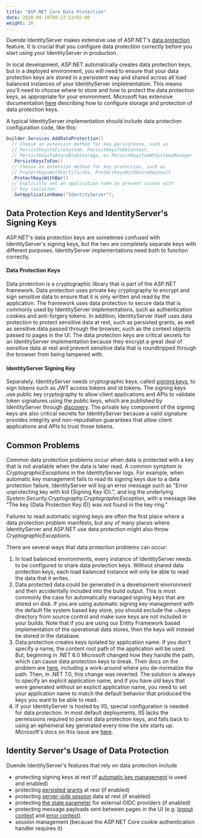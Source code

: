 ```yaml
---
title: "ASP.NET Core Data Protection"
date: 2020-09-10T08:22:12+02:00
weight: 20
---
```


Duende IdentityServer makes extensive use of ASP.NET's [data protection](https://docs.microsoft.com/en-us/aspnet/core/security/data-protection/) feature. It is crucial that you configure data protection correctly before you start using your IdentityServer in production. 

In local development, ASP.NET automatically creates data protection keys, but in a deployed environment, you will need to ensure that your data protection keys are stored in a persistent way and shared across all load balanced instances of your IdentityServer implementation. This means you'll need to choose where to store and how to protect the data protection keys, as appropriate for your environment. Microsoft has extensive documentation [here](https://learn.microsoft.com/en-us/aspnet/core/security/data-protection/configuration/overview) describing how to configure storage and protection of data protection keys.

A typical IdentityServer implementation should include data protection configuration code, like this:

```cs
builder.Services.AddDataProtection()
  // Choose an extension method for key persistence, such as 
  // PersistKeysToFileSystem, PersistKeysToDbContext, 
  // PersistKeysToAzureBlobStorage, or PersistKeysToAWSSystemsManager
  .PersistKeysToFoo()
  // Choose an extension method for key protection, such as 
  // ProtectKeysWithCertificate, ProtectKeysWithAzureKeyVault
  .ProtectKeysWithBar()
  // Explicitly set an application name to prevent issues with
  // key isolation. 
  .SetApplicationName("IdentityServer");
```

## Data Protection Keys and IdentityServer's Signing Keys

ASP.NET's data protection keys are sometimes confused with IdentityServer's signing keys, but the two are completely separate keys with different purposes. IdentityServer implementations need both to function correctly.

#### Data Protection Keys
Data protection is a cryptographic library that is part of the ASP.NET framework. Data protection uses private key cryptography to encrypt and sign sensitive data to ensure that it is only written and read by the application. The framework uses data protection to secure data that is commonly used by IdentityServer implementations, such as authentication cookies and anti-forgery tokens. In addition, IdentityServer itself uses data protection to protect sensitive data at rest, such as persisted grants, as well as sensitive data passed through the browser, such as the context objects passed to pages in the UI. The data protection keys are critical secrets for an IdentityServer implementation because they encrypt a great deal of sensitive data at rest and prevent sensitive data that is roundtripped through the browser from being tampered with.

#### IdentityServer Signing Key
Separately, IdentityServer needs cryptographic keys, called [signing keys](/identityserver/v7/fundamentals/keys), to sign tokens such as JWT access tokens and id tokens. The signing keys use public key cryptography to allow client applications and APIs to validate token signatures using the public keys, which are published by IdentityServer through [discovery](/identityserver/v7/reference/endpoints/discovery). The private key component of the signing keys are also critical secrets for IdentityServer because a valid signature provides integrity and non-repudiation guarantees that allow client applications and APIs to trust those tokens. 

## Common Problems
Common data protection problems occur when data is protected with a key that is not available when the data is later read. A common symptom is *CryptographicException*s in the IdentityServer logs. For example, when automatic key management fails to read its signing keys due to a data protection failure, IdentityServer will log an error message such as "Error unprotecting key with kid {Signing Key ID}.", and log the underlying *System.Security.Cryptography.CryptographicException*, with a message like "The key {Data Protection Key ID} was not found in the key ring." 

Failures to read automatic signing keys are often the first place where a data protection problem manifests, but any of many places where IdentityServer and ASP.NET use data protection might also throw *CryptographicException*s. 

There are several ways that data protection problems can occur:

1. In load balanced environments, every instance of IdentityServer needs to be configured to share data protection keys. Without shared data protection keys, each load balanced instance will only be able to read the data that it writes.
2. Data protected data could be generated in a development environment and then accidentally included into the build output. This is most commonly the case for automatically managed signing keys that are stored on disk. If you are using automatic signing key management with the default file system based key store, you should exclude the *~/keys* directory from source control and make sure keys are not included in your builds. Note that if you are using our Entity Framework based implementation of the operational data stores, then the keys will instead be stored in the database.
3. Data protection creates keys isolated by application name. If you don't specify a name, the content root path of the application will be used. But, beginning in .NET 6.0 Microsoft changed how they handle the path, which can cause data protection keys to break. Their docs on the problem are [here](https://learn.microsoft.com/en-us/aspnet/core/security/data-protection/configuration/overview#setapplicationname), including a work-around where you de-normalize the path. Then, in .NET 7.0, this change was reverted. The solution is always to specify an explicit application name, and if you have old keys that were generated without an explicit application name, you need to set your application name to match the default behavior that produced the keys you want to be able to read.
4. If your IdentityServer is hosted by IIS, special configuration is needed for data protection. In most default deployments, IIS lacks the permissions required to persist data protection keys, and falls back to using an ephemeral key generated every time the site starts up. Microsoft's docs on this issue are [here](https://learn.microsoft.com/en-us/aspnet/core/host-and-deploy/iis/advanced?view=aspnetcore-7.0#data-protection).

## Identity Server's Usage of Data Protection
Duende IdentityServer's features that rely on data protection include

* protecting signing keys at rest (if [automatic key management](/identityserver/v7/fundamentals/keys/automatic_key_management) is used and enabled)
* protecting [persisted grants](/identityserver/v7/data/operational/grants) at rest (if enabled)
* protecting [server-side session](/identityserver/v7/ui/server_side_sessions) data at rest (if enabled)
* protecting [the state parameter](/identityserver/v7/ui/login/external#state-url-length-and-isecuredataformat) for external OIDC providers (if enabled)
* protecting message payloads sent between pages in the UI (e.g. [logout context](/identityserver/v7/ui/logout/logout_context) and [error context](/identityserver/v7/ui/error)).
* session management (because the ASP.NET Core cookie authentication handler requires it)